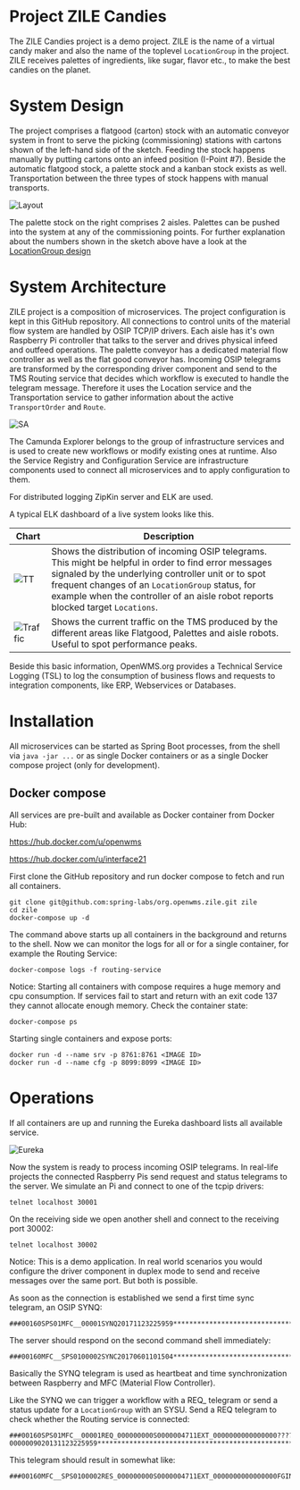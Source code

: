 # Project ZILE Candies

The ZILE Candies project is a demo project. ZILE is the name of a virtual candy maker and
also the name of the toplevel `LocationGroup` in the project. ZILE receives palettes of
ingredients, like sugar, flavor etc., to make the best candies on the planet.

# System Design

The project comprises a flatgood (carton) stock with an automatic conveyor system in front to serve
the picking (commissioning) stations with cartons shown of the left-hand side of the sketch. Feeding
the stock happens manually by putting
cartons onto an infeed position (I-Point #7). Beside the automatic flatgood stock, a palette stock
and a kanban stock exists as well. Transportation between the three types of stock happens with
manual transports.

![Layout][1]

The palette stock on the right comprises 2 aisles. Palettes can be pushed into the system at any of
the commissioning points.
For further explanation about the numbers shown in the sketch above have a look at the
[LocationGroup design](docs/referencedata.md)

# System Architecture

ZILE project is a composition of microservices. The project configuration is kept in
this GitHub repository. All connections to control units of the material flow system are handled
by OSIP TCP/IP drivers. Each aisle has it's own Raspberry Pi controller that talks to the server
and drives physical infeed and outfeed operations. The palette conveyor has a dedicated material
flow controller as well as the flat good conveyor has. Incoming OSIP telegrams are transformed by
the corresponding driver component and send to the TMS Routing service that decides which workflow
is executed to handle the telegram message. Therefore it uses the Location service and the Transportation
service to gather information about the active `TransportOrder` and `Route`.

![SA][2]

The Camunda Explorer belongs to the group of infrastructure services and is used to create new
workflows or modify existing ones at runtime. Also the Service Registry and Configuration Service
are infrastructure components used to connect all microservices and to apply configuration to them.

For distributed logging ZipKin server and ELK are used.

A typical ELK dashboard of a live system looks like this.

Chart | Description
---- | ----
![TT][3] | Shows the distribution of incoming OSIP telegrams. This might be helpful in order to find error messages signaled by the underlying controller unit or to spot frequent changes of an `LocationGroup` status, for example when the controller of an aisle robot reports blocked target `Locations`.
![Traffic][4] | Shows the current traffic on the TMS produced by the different areas like Flatgood, Palettes and aisle robots. Useful to spot performance peaks.

Beside this basic information, OpenWMS.org provides a Technical Service Logging (TSL) to log the consumption of business flows and requests to integration components, like ERP, Webservices or Databases.

# Installation

All microservices can be started as Spring Boot processes, from the shell via `java -jar ...` or as
single Docker containers or as a single Docker compose project (only for development).

## Docker compose

All services are pre-built and available as Docker container from Docker Hub:

https://hub.docker.com/u/openwms

https://hub.docker.com/u/interface21

First clone the GitHub repository and run docker compose to fetch and run all containers.

```
git clone git@github.com:spring-labs/org.openwms.zile.git zile
cd zile
docker-compose up -d
```

The command above starts up all containers in the background and returns to the shell. Now we can monitor the logs
for all or for a single container, for example the Routing Service:

```
docker-compose logs -f routing-service
```

Notice: Starting all containers with compose requires a huge memory and cpu consumption. If services fail to start and return with an exit code 137 they cannot allocate enough memory. Check the container state:

```
docker-compose ps
```

Starting single containers and expose ports:

```
docker run -d --name srv -p 8761:8761 <IMAGE ID>
docker run -d --name cfg -p 8099:8099 <IMAGE ID>
```

# Operations

If all containers are up and running the Eureka dashboard lists all available service.

![Eureka][5]

Now the system is ready to process incoming OSIP telegrams. In real-life projects the connected Raspberry Pis send request and status
telegrams to the server. We simulate an Pi and connect to one of the tcpip drivers:

```
telnet localhost 30001
```

On the receiving side we open another shell and connect to the receiving port 30002:

```
telnet localhost 30002
```

Notice: This is a demo application. In real world scenarios you would configure the driver component in
duplex mode to send and receive messages over the same port. But both is possible.

As soon as the connection is established we send a first time sync telegram, an OSIP SYNQ:

```
###00160SPS01MFC__00001SYNQ20171123225959***********************************************************************************************************************
```

The server should respond on the second command shell immediately:
```
###00160MFC__SPS0100002SYNC20170601101504***********************************************************************************************************************
```

Basically the SYNQ telegram is used as heartbeat and time synchronization between Raspberry and MFC (Material Flow Controller).

Like the SYNQ we can trigger a workflow with a REQ_ telegram or send a status update for a `LocationGroup` with an SYSU. Send a REQ telegram
to check whether the Routing service is connected:

```
###00160SPS01MFC__00001REQ_000000000S0000004711EXT_0000000000000000????????????????????0000009020131123225959***************************************************
```

This telegram should result in somewhat like:

```
###00160MFC__SPS0100002RES_000000000S0000004711EXT_0000000000000000FGINERR_000100000000********************0000009020200106195037*******************************
```

[1]: res/layout.png
[2]: res/systemoverview.png
[3]: res/tt.png
[4]: res/traffic.png
[5]: res/eureka.png
